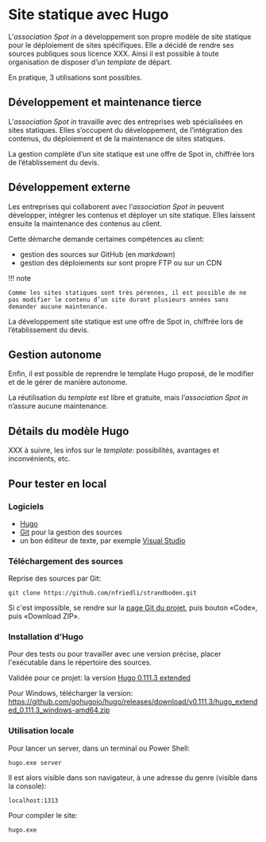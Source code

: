 # Site statique avec Hugo

L’*association Spot in* a développement son propre modèle de site statique pour le déploiement de sites spécifiques. Elle a décidé de rendre ses sources publiques sous licence XXX. Ainsi il est possible à toute organisation de disposer d’un *template* de départ.

En pratique, 3 utilisations sont possibles.

## Développement et maintenance tierce

L’*association Spot in* travaille avec des entreprises web spécialisées en sites statiques. Elles s’occupent du développement, de l’intégration des contenus, du déploiement et de la maintenance de sites statiques.

La gestion complète d’un site statique est une offre de Spot in, chiffrée lors de l’établissement du devis.

## Développement externe

Les entreprises qui collaborent avec l’*association Spot in* peuvent développer, intégrer les contenus et déployer un site statique. Elles laissent ensuite la maintenance des contenus au client.

Cette démarche demande certaines compétences au client:

- gestion des sources sur GitHub (en *markdown*)
- gestion des déploiements sur sont propre FTP ou sur un CDN

!!! note

    Comme les sites statiques sont très pérennes, il est possible de ne pas modifier le contenu d’un site durant plusieurs années sans demander aucune maintenance.

La développement site statique est une offre de Spot in, chiffrée lors de l’établissement du devis.

## Gestion autonome

Enfin, il est possible de reprendre le template Hugo proposé, de le modifier et de le gérer de manière autonome.

La réutilisation du *template* est libre et gratuite, mais l’*association Spot in* n’assure aucune maintenance.

## Détails du modèle Hugo

XXX à suivre, les infos sur le *template*: possibilités, avantages et inconvénients, etc.

## Pour tester en local

### Logiciels

- [Hugo](https://gohugo.io/)
- [Git](https://git-scm.com/) pour la gestion des sources
- un bon éditeur de texte, par exemple [Visual Studio](https://code.visualstudio.com/)

### Téléchargement des sources

Reprise des sources par Git:

    git clone https://github.com/nfriedli/strandboden.git

Si c'est impossible, se rendre sur la [page Git du projet](https://github.com/nfriedli/strandboden), puis bouton «Code», puis «Download ZIP».

### Installation d'Hugo

Pour des tests ou pour travailler avec une version précise, placer l'exécutable dans le répertoire des sources.

Validée pour ce projet: la version [Hugo 0.111.3 extended](https://github.com/gohugoio/hugo/releases/tag/v0.111.3)

Pour Windows, télécharger la version: https://github.com/gohugoio/hugo/releases/download/v0.111.3/hugo_extended_0.111.3_windows-amd64.zip

### Utilisation locale

Pour lancer un server, dans un terminal ou Power Shell:

    hugo.exe server

Il est alors visible dans son navigateur, à une adresse du genre (visible dans la console):

    localhost:1313

Pour compiler le site:

    hugo.exe